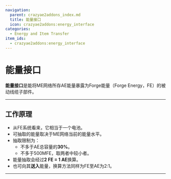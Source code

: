 ```yaml
---
navigation:
  parent: crazyae2addons_index.md
  title: 能量接口
  icon: crazyae2addons:energy_interface
categories:
  - Energy and Item Transfer
item_ids:
  - crazyae2addons:energy_interface
---
```


# 能量接口

**能量接口**是能将ME网络所存AE能量暴露为Forge能量（Forge Energy，FE）的被动线缆子部件。

---

## 工作原理

- 从FE系统看来，它相当于一个电池。
- 可抽取的能量取决于ME网络当前的能量水平。
- 抽取限制为：
   - 不多于AE总容量的**30%**。
   - 不多于500MFE，取两者中较小者。
- 能量抽取会经过**2 FE = 1 AE**换算。
- 也可向其**送入**能量，换算方法同样为FE至AE为2:1。

---


